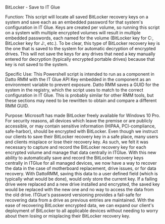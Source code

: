 BitLocker - Save to IT Glue

 

Function:
This script will locate all saved BitLocker recovery keys on a system and save each as an embedded password for that system's configuration in IT Glue. Keys are created per volume, so running this script on a system with multiple encrypted volumes will result in multiple embedded passwords, each named for the volume (BitLocker key for C:, BitLocker key for J:, etc.). To be clear, this type of BitLocker recovery key is the one that is saved to the system for automatic decryption of encrypted drives. This will not save the keys for any drives that need a key manually entered for decryption (typically encrypted portable drives) because that key is not saved to the system.

 

Specific Use:
This Powershell script is intended to run as a component in Datto RMM with the IT Glue API Key embedded in the component as an environment variable to prevent exposure. Datto RMM saves a GUID for the system in the registry, which the script uses to match to the correct configuration in IT Glue. This is probably similar for other RMM tools, but these sections may need to be rewritten to obtain and compare a different RMM GUID.

Purpose:
Microsoft has made BitLocker freely available for Windows 10 Pro. For security reasons, all devices which leave the premise or are publicly accessible, or may contain sensitive information (HIPAA, PCI-compliance, safe-harbor), should be encrypted with BitLocker. Even though we instruct our clients to save their BitLocker recovery key in a safe place, many users and clients misplace or lose their recovery key.  As such, we felt it was necessary to capture and record the BitLocker recovery key for each encrypted volume and manage that data centrally in ITGlue.  With this new ability to automatically save and record the BitLocker recovery keys centrally in ITGlue for all managed devices, we now have a way to recover the data in the case of motherboard replacement, drive issues, or for data recovery. With DattoRMM, saving this data to a user defined field (which is typically what would be done), would only store the current key.  If a failing drive were replaced and a new drive installed and encrypted, the saved key would be replaced with the new one and no way to access the data from the old drive. ITGlue's password versioning provides a fail-safe for recovering data from a drive as previous entries are maintained. With the ease of recovering BitLocker encrypted data, we can expand our client's deployment of BitLocker to all applicable devices without needing to worry about them losing or misplacing their BitLocker recovery key.